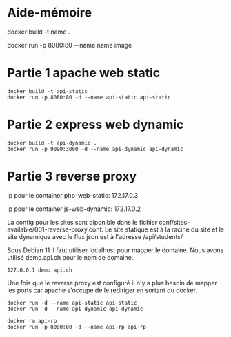 # Aide-mémoire

docker build -t name .

docker run -p 8080:80 --name name image

# Partie 1 apache web static

    docker build -t api-static .
    docker run -p 8080:80 -d --name api-static api-static

# Partie 2 express web dynamic

    docker build -t api-dynamic .
    docker run -p 9090:3000 -d --name api-dynamic api-dynamic

# Partie 3 reverse proxy

ip pour le container php-web-static: 172.17.0.3

ip pour le container js-web-dynamic: 172.17.0.2

La config pour les sites sont diponible dans le fichier conf/sites-available/001-reverse-proxy.conf. Le site statique est à la racine du site et le site dynamique avec le flux json est à l'adresse /api/students/

Sous Debian 11 il faut utiliser localhost pour mapper le domaine. Nous avons utilisé demo.api.ch pour le nom de domaine.

    127.0.0.1 demo.api.ch


Une fois que le reverse proxy est configuré il n'y a plus besoin de mapper les ports car apache s'occupe de le rediriger en sortant du docker.

    docker run -d --name api-static api-static
    docker run -d --name api-dynamic api-dynamic

    docker rm api-rp
    docker run -p 8080:80 -d --name api-rp api-rp
